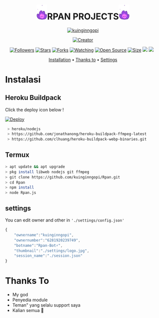 <h1 align="center"><img src="./settings/rpan.gif" width="35px">RPAN PROJECTS<img src="./settings/rpan.gif" width="35px"></h1>

<p align="center">
    <a href="https://kuinginngopi.github.io">
        <img
            src="https://readme-typing-svg.herokuapp.com?size=15&width=280&lines="Bot+Powered+By+Revan+⚡"
            alt="kuinginngopi"
        />
    </a>
</p>

</p>
<p align="center">
<a href="https://kuinginngopi.github.io"><img title="Creator" src="https://img.shields.io/badge/Creator-kuinginngopi-red.svg?style=for-the-badge&logo=github"></a>
</p>
<p align="center">
<a href="https://github.com/kuinginngopi/followers"><img title="Followers" src="https://img.shields.io/github/followers/kuinginngopi?color=red&style=flat-square"></a>
<a href="https://github.com/kuinginngopi/Rpan/stargazers/"><img title="Stars" src="https://img.shields.io/github/stars/kuinginngopi/Rpan?color=blue&style=flat-square"></a>
<a href="https://github.com/kuinginngopi/Rpan/network/members"><img title="Forks" src="https://img.shields.io/github/forks/kuinginngopi/Rpan?color=red&style=flat-square"></a>
<a href="https://github.com/kuinginngopi/Rpan/watchers"><img title="Watching" src="https://img.shields.io/github/watchers/kuinginngopi/Rpan?label=Watchers&color=blue&style=flat-square"></a>
<a href="https://github.com/kuinginngopi/Rpan"><img title="Open Source" src="https://badges.frapsoft.com/os/v2/open-source.svg?v=103"></a>
<a href="https://github.com/kuinginngopi/Rpan/"><img title="Size" src="https://img.shields.io/github/repo-size/kuinginngopi/Rpan?style=flat-square&color=green"></a>
<a href="https://hits.seeyoufarm.com"><img src="https://hits.seeyoufarm.com/api/count/incr/badge.svg?url=https%3A%2F%2Fgithub.com%2Fkuinginngopi%2FRpan&count_bg=%2379C83D&title_bg=%23555555&icon=probot.svg&icon_color=%2300FF6D&title=hits&edge_flat=false"/></a>
<a href="https://github.com/kuinginngopi/Rpan/graphs/commit-activity"><img height="20" src="https://img.shields.io/badge/Maintained%3F-yes-green.svg"></a>&nbsp;&nbsp;
</p>

<p align="center">
  <a href="https://github.com/kuinginngopi/Rpan#instalasi">Installation</a> •
  <a href="https://github.com/kuinginngopi/Rpan#thanks-to">Thanks to</a> •
  <a href="https://github.com/kuinginngopi/Rpan#settings">Settings</a>

</p>
</div>


# Instalasi
## Heroku Buildpack

Click the deploy icon below !

[![Deploy](https://www.herokucdn.com/deploy/button.svg)](https://heroku.com/deploy?template=https://github.com/kuinginngopi/Rpan)

```bash
 > heroku/nodejs
 > https://github.com/jonathanong/heroku-buildpack-ffmpeg-latest
 > https://github.com/clhuang/heroku-buildpack-webp-binaries.git
```

## Termux
```bash
> apt update && apt upgrade
> pkg install libweb nodejs git ffmpeg
> git clone https://github.com/kuinginngopi/Rpan.git
> cd Rpan
> npm install
> node Rpan.js
```

## settings
You can edit owner and other in `'./settings/config.json'`

```ts
{
	"ownername":"kuinginngopi",
	"ownernumber":"6281920239749",
	"botname":"Rpan-Bot⚡",
	"thumbnail":"./settings/logo.jpg",
	"session_name":"./session.json"
}
```


# Thanks To
- My god
- Penyedia module
- Teman" yang selalu support saya
- Kalian semua 🛐
